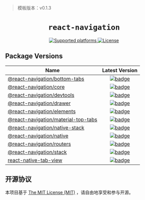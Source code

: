 > 模板版本：v0.1.3

<p align="center">
  <h1 align="center"> <code>react-navigation</code> </h1>
</p>
<p align="center">
    <a href="https://github.com/react-navigation/react-navigation">
        <img src="https://img.shields.io/badge/platforms-android%20|%20ios%20|%20harmony%20-lightgrey.svg" alt="Supported platforms" />
    </a>
    <a href="https://opensource.org/license/mit/">
        <img src="https://img.shields.io/badge/license-MIT-green.svg" alt="License" />
    </a>
</p>

## Package Versions

| Name                                                         |                                                                   Latest Version                                                                    |
| ------------------------------------------------------------ | :-------------------------------------------------------------------------------------------------------------------------------------------------: |
| [@react-navigation/bottom-tabs](./#)                         |       [![badge](https://img.shields.io/npm/v/@react-navigation/bottom-tabs.svg)](https://www.npmjs.com/package/@react-navigation/bottom-tabs)       |
| [@react-navigation/core](./#)                                |              [![badge](https://img.shields.io/npm/v/@react-navigation/core.svg)](https://www.npmjs.com/package/@react-navigation/core)              |
| [@react-navigation/devtools](./#)                            |          [![badge](https://img.shields.io/npm/v/@react-navigation/devtools.svg)](https://www.npmjs.com/package/@react-navigation/devtools)          |
| [@react-navigation/drawer](./#)                              |            [![badge](https://img.shields.io/npm/v/@react-navigation/drawer.svg)](https://www.npmjs.com/package/@react-navigation/drawer)            |
| [@react-navigation/elements](./react-navigation-elements.md) |          [![badge](https://img.shields.io/npm/v/@react-navigation/elements.svg)](https://www.npmjs.com/package/@react-navigation/elements)          |
| [@react-navigation/material-top-tabs](./#)                   | [![badge](https://img.shields.io/npm/v/@react-navigation/material-top-tabs.svg)](https://www.npmjs.com/package/@react-navigation/material-top-tabs) |
| [@react-navigation/native-stack](./#)                        |      [![badge](https://img.shields.io/npm/v/@react-navigation/native-stack.svg)](https://www.npmjs.com/package/@react-navigation/native-stack)      |
| [@react-navigation/native](./#)                              |            [![badge](https://img.shields.io/npm/v/@react-navigation/native.svg)](https://www.npmjs.com/package/@react-navigation/native)            |
| [@react-navigation/routers](./#)                             |           [![badge](https://img.shields.io/npm/v/@react-navigation/routers.svg)](https://www.npmjs.com/package/@react-navigation/routers)           |
| [@react-navigation/stack](./#)                               |             [![badge](https://img.shields.io/npm/v/@react-navigation/stack.svg)](https://www.npmjs.com/package/@react-navigation/stack)             |
| [react-native-tab-view](./#)                                 |               [![badge](https://img.shields.io/npm/v/react-native-tab-view.svg)](https://www.npmjs.com/package/react-native-tab-view)               |

## 开源协议

本项目基于 [The MIT License (MIT)](https://github.com/a7ul/react-native-exception-handler/blob/master/LICENSE) ，请自由地享受和参与开源。
